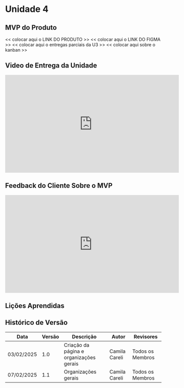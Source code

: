 # Unidade 4

## MVP do Produto

<< colocar aqui o LINK DO PRODUTO  >>
<< colocar aqui o LINK DO FIGMA  >>
<< colocar aqui o entregas parciais da U3  >>
<< colocar aqui sobre o kanban >>

## Video de Entrega da Unidade

<iframe width="560" height="315" src="https://www.youtube.com/watch?v=28XOH8fI_Yc" frameborder="0" allow="accelerometer; autoplay; clipboard-write; encrypted-media; gyroscope; picture-in-picture; web-share" referrerpolicy="strict-origin-when-cross-origin" allowfullscreen></iframe>

## Feedback do Cliente Sobre o MVP

<iframe width="560" height="315" src="https://www.youtube.com/watch?v=HTEfVRJi98w" frameborder="0" allow="accelerometer; autoplay; clipboard-write; encrypted-media; gyroscope; picture-in-picture; web-share" referrerpolicy="strict-origin-when-cross-origin" allowfullscreen></iframe>

## Lições Aprendidas



## Histórico de Versão

| **Data**     | **Versão** | **Descrição**                                       | **Autor**                    | **Revisores**               |
|--------------|------------|-----------------------------------------------------|------------------------------|-----------------------------|
| 03/02/2025   | 1.0        | Criação da página e organizações gerais      | Camila Careli                       | Todos os Membros            |
| 07/02/2025   | 1.1        | Organizações gerais      | Camila Careli                       | Todos os Membros            |
